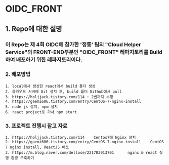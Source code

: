 # OIDC_FRONT

## 1. Repo에 대한 설명
### 이 Repo는 제 4회 OIDC에 참가한 '정통' 팀의 "Cloud Helper Service"의 FRONT-END부분인 "OIDC_FRONT" 레파지토리를 Build하여 배포하기 위한 레파지토리이다.

### 2. 배포방법
    1. local에서 생성한 react에서 build 폴더 생성
    2. 클라우드 서버에 Git 설치 후, build 폴더 Github에서 pull  
    3. https://holjjack.tistory.com/114 : 2번까지 수행
    4. https://gaemi606.tistory.com/entry/CentOS-7-nginx-install
    5. node js 설치, npm 설치
    6. react project로 가서 npm start

### 3. 프로젝트 진행시 참고 자료
    1. https://holjjack.tistory.com/114    Centos7에 Nginx 설치
    2. https://gaemi606.tistory.com/entry/CentOS-7-nginx-install    CentOS 7 nginx install, ReactJS 배포
    3. https://m.blog.naver.com/dellose/221703913701      nginx & react 실행 환경 구축하기
     
